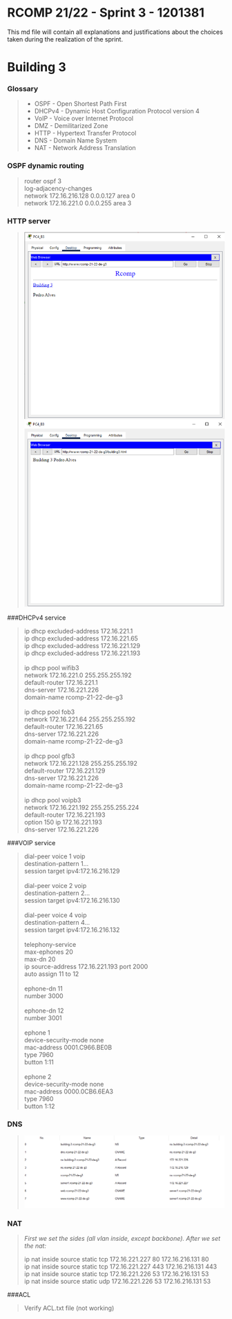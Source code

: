 RCOMP 21/22 - Sprint 3 - 1201381
===========================================
This md file will contain all explanations and justifications about the choices taken during the realization of the sprint.
# Building 3
### Glossary
> * OSPF - Open Shortest Path First
> * DHCPv4 - Dynamic Host Configuration Protocol version 4
> * VoIP - Voice over Internet Protocol
> * DMZ - Demilitarized Zone
> * HTTP - Hypertext Transfer Protocol
> * DNS - Domain Name System
> * NAT - Network Address Translation

### OSPF dynamic routing
> router ospf 3<br>
> log-adjacency-changes<br>
> network 172.16.216.128 0.0.0.127 area 0<br>
> network 172.16.221.0 0.0.0.255 area 3<br>

### HTTP server

> ![site1](Figures/html1.png)
> ![site2](Figures/html2.png)

###DHCPv4 service
> ip dhcp excluded-address 172.16.221.1<br>
> ip dhcp excluded-address 172.16.221.65<br>
> ip dhcp excluded-address 172.16.221.129<br>
> ip dhcp excluded-address 172.16.221.193<br>
><br>
> ip dhcp pool wifib3<br>
> network 172.16.221.0 255.255.255.192<br>
> default-router 172.16.221.1<br>
> dns-server 172.16.221.226<br>
> domain-name rcomp-21-22-de-g3<br>
> <br>
> ip dhcp pool fob3<br>
> network 172.16.221.64 255.255.255.192<br>
> default-router 172.16.221.65<br>
> dns-server 172.16.221.226<br>
> domain-name rcomp-21-22-de-g3<br>
> <br>
> ip dhcp pool gfb3<br>
> network 172.16.221.128 255.255.255.192<br>
> default-router 172.16.221.129<br>
> dns-server 172.16.221.226<br>
> domain-name rcomp-21-22-de-g3<br>
> <br>
> ip dhcp pool voipb3<br>
> network 172.16.221.192 255.255.255.224<br>
> default-router 172.16.221.193<br>
> option 150 ip 172.16.221.193<br>
> dns-server 172.16.221.226<br>

###VOIP service
> dial-peer voice 1 voip<br>
> destination-pattern 1...<br>
> session target ipv4:172.16.216.129<br>
><br>
> dial-peer voice 2 voip<br>
> destination-pattern 2...<br>
> session target ipv4:172.16.216.130<br>
><br>
> dial-peer voice 4 voip<br>
> destination-pattern 4...<br>
> session target ipv4:172.16.216.132<br>
><br>
> telephony-service<br>
> max-ephones 20<br>
> max-dn 20<br>
> ip source-address 172.16.221.193 port 2000<br>
> auto assign 11 to 12<br>
><br>
> ephone-dn 11<br>
> number 3000<br>
><br>
> ephone-dn 12<br>
> number 3001<br>
><br>
> ephone 1<br>
> device-security-mode none<br>
> mac-address 0001.C966.BE0B<br>
> type 7960<br>
> button 1:11<br>
><br>
> ephone 2<br>
> device-security-mode none<br>
> mac-address 0000.0CB6.6EA3<br>
> type 7960<br>
> button 1:12<br>

### DNS

> ![DNS](Figures/dns.png)

### NAT
> *First we set the sides (all vlan inside, except backbone). After we set the nat:*<br>
> 
> ip nat inside source static tcp 172.16.221.227 80 172.16.216.131 80 <br>
> ip nat inside source static tcp 172.16.221.227 443 172.16.216.131 443 <br>
> ip nat inside source static tcp 172.16.221.226 53 172.16.216.131 53 <br>
> ip nat inside source static udp 172.16.221.226 53 172.16.216.131 53 <br>

###ACL

> Verify ACL.txt file (not working)
